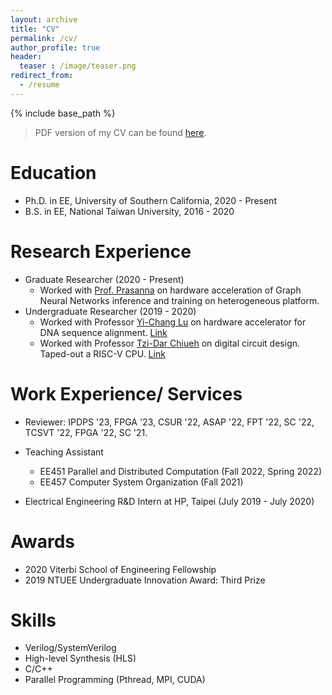 ```yaml
---
layout: archive
title: "CV"
permalink: /cv/
author_profile: true
header:
  teaser : /image/teaser.png
redirect_from:
  - /resume
---
```


{% include base_path %}
> PDF version of my CV can be found [here](/files/cv.pdf).

Education
======
* Ph.D. in EE, University of Southern California, 2020 - Present
* B.S. in EE, National Taiwan University, 2016 - 2020

Research Experience
======
* Graduate Researcher (2020 - Present)
  * Worked with [Prof. Prasanna](https://sites.usc.edu/prasanna/) on hardware acceleration of Graph Neural Networks inference and training on heterogeneous platform.
* Undergraduate Researcher (2019 - 2020)
  * Worked with Professor [Yi-Chang Lu](https://sites.google.com/view/ldps-giee-ntu/home/advisor/) on hardware accelerator for DNA sequence alignment. [Link](https://github.com/jasonlin316/Systolic-Array-for-Smith-Waterman) 
  * Worked with Professor [Tzi-Dar Chiueh](http://dodger.ee.ntu.edu.tw/faculty.htm) on digital circuit design. Taped-out a RISC-V CPU. [Link](https://github.com/jasonlin316/RISC-V-CPU)

Work Experience/ Services
======
* Reviewer: IPDPS '23, FPGA '23, CSUR '22, ASAP '22, FPT '22, SC '22, TCSVT '22, FPGA '22, SC '21.

* Teaching Assistant
  * EE451 Parallel and Distributed Computation (Fall 2022, Spring 2022)
  * EE457 Computer System Organization (Fall 2021)

* Electrical Engineering R&D Intern at HP, Taipei (July 2019 - July 2020)

Awards
======
* 2020 Viterbi School of Engineering Fellowship
* 2019 NTUEE Undergraduate Innovation Award: Third Prize

Skills
======
* Verilog/SystemVerilog
* High-level Synthesis (HLS)
* C/C++
* Parallel Programming (Pthread, MPI, CUDA)
